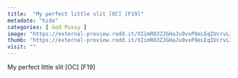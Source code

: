 ```yaml
---
title:  "My perfect little slit [OC] [F19]"
metadate: "hide"
categories: [ God Pussy ]
image: "https://external-preview.redd.it/XIimRO3ZJGHaJu9vxP8eLEqIUcrvL3PgaBNBXlHx364.jpg?auto=webp&s=da36c0c6d2a676476df6bb2c42072501d50c25cd"
thumb: "https://external-preview.redd.it/XIimRO3ZJGHaJu9vxP8eLEqIUcrvL3PgaBNBXlHx364.jpg?width=1080&crop=smart&auto=webp&s=6f9fceb3e60f39907fb51d2c5eaba7da6f73b04e"
visit: ""
---
```

My perfect little slit [OC] [F19]
